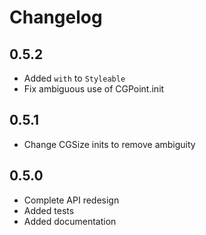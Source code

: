 # Changelog

## 0.5.2

* Added `with` to `Styleable`
* Fix ambiguous use of CGPoint.init

## 0.5.1

* Change CGSize inits to remove ambiguity

## 0.5.0

* Complete API redesign
* Added tests
* Added documentation
